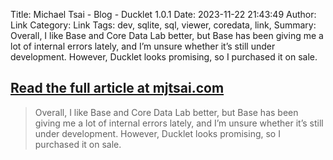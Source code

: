 Title: Michael Tsai - Blog - Ducklet 1.0.1
Date: 2023-11-22 21:43:49
Author: Link
Category: Link
Tags: dev, sqlite, sql, viewer, coredata, link, 
Summary: Overall, I like Base and Core Data Lab better, but Base has been giving me a lot of internal errors lately, and I’m unsure whether it’s still under development. However, Ducklet looks promising, so I purchased it on sale.

## [Read the full article at mjtsai.com](https://mjtsai.com/blog/2023/11/22/ducklet-1-0-1/)
> Overall, I like Base and Core Data Lab better, but Base has been giving me a lot of internal errors lately, and I’m unsure whether it’s still under development. However, Ducklet looks promising, so I purchased it on sale.
> 
> 

